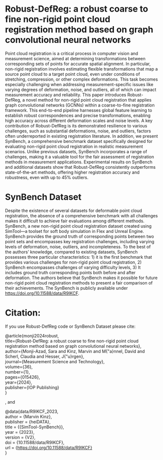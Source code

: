 # Robust-DefReg: a robust coarse to fine non-rigid point cloud registration method based on graph convolutional neural networks

Point cloud registration is a critical process in computer vision and measurement science, aimed at determining transformations between corresponding sets of points for accurate spatial alignment. In particular, non-rigid registration involves estimating flexible transformations that map a source point cloud to a target point cloud, even under conditions of stretching, compression, or other complex deformations. This task becomes especially challenging when addressing measurement-specific issues like varying degrees of deformation, noise, and outliers, all of which can impact measurement accuracy and reliability. This paper introduces Robust-DefReg, a novel method for non-rigid point cloud registration that applies graph convolutional networks (GCNNs) within a coarse-to-fine registration framework. This end-to-end pipeline harnesses global feature learning to establish robust correspondences and precise transformations, enabling high accuracy across different deformation scales and noise levels. A key contribution of Robust-DefReg is its demonstrated resilience to various challenges, such as substantial deformations, noise, and outliers, factors often underreported in existing registration literature. In addition, we present SynBench, a comprehensive benchmark dataset specifically designed for evaluating non-rigid point cloud registration in realistic measurement scenarios. Unlike previous datasets, SynBench incorporates a range of challenges, making it a valuable tool for the fair assessment of registration methods in measurement applications. Experimental results on SynBench and additional datasets show that Robust-DefReg consistently outperforms state-of-the-art methods, offering higher registration accuracy and robustness, even with up to 45% outliers. 

# SynBench Dataset
Despite the existence of several datasets for deformable point cloud registration, the absence of a comprehensive benchmark with all challenges makes it difficult to achieve fair evaluations among different methods. SynBench, a new non-rigid point cloud registration dataset created using SimTool—a toolset for soft body simulation in Flex and Unreal Engine. SynBench provides the ground truth of corresponding points between two point sets and encompasses key registration challenges, including varying levels of deformation, noise, outliers, and incompleteness. To the best of the authors’ knowledge, compared to existing datasets, SynBench possesses three particular characteristics: 1) it is the first benchmark that provides various challenges for non-rigid point cloud registration, 2) SynBench encompasses challenges of varying difficulty levels, 3) It includes ground truth corresponding points both before and after deformation. The authors believe that SynBench makes it possible for future non-rigid point cloud registration methods to present a fair comparison of their achievements. The SynBench is publicly available under https://doi.org/10.11588/data/R9IKCF.

# Citation:
If you use Robust-DefReg code or SynBench Dataset please cite:

@article{monji2024robust,<br />
  title={Robust-DefReg: a robust coarse to fine non-rigid point cloud registration method based on graph convolutional neural networks},<br />
  author={Monji-Azad, Sara and Kinz, Marvin and M{\"a}nnel, David and Scherl, Claudia and Hesser, J{\"u}rgen},<br />
  journal={Measurement Science and Technology},<br />
  volume={36},<br />
  number={1},<br />
  pages={015426},<br />
  year={2024},<br />
  publisher={IOP Publishing}<br />
}

, and <br />

@data{data/R9IKCF_2023,<br />
author = {Marvin Kinz},<br />
publisher = {heiDATA},<br />
title = {{SimTool-SynBench}},<br />
year = {2023},<br />
version = {V2},<br />
doi = {10.11588/data/R9IKCF},<br />
url = {https://doi.org/10.11588/data/R9IKCF}<br />
}







